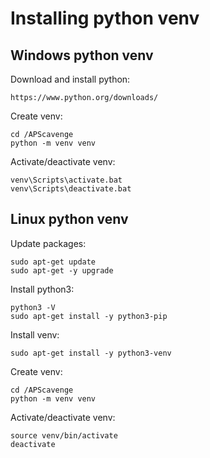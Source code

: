 # Installing python venv

## Windows python venv

Download and install python:
```
https://www.python.org/downloads/
```

Create venv:
```
cd /APScavenge
python -m venv venv
```

Activate/deactivate venv:
```
venv\Scripts\activate.bat
venv\Scripts\deactivate.bat
```

## Linux python venv

Update packages:
```
sudo apt-get update
sudo apt-get -y upgrade
```

Install python3:
```
python3 -V
sudo apt-get install -y python3-pip
```

Install venv:
```
sudo apt-get install -y python3-venv
```

Create venv:
```
cd /APScavenge
python -m venv venv
```

Activate/deactivate venv:
```
source venv/bin/activate
deactivate
```